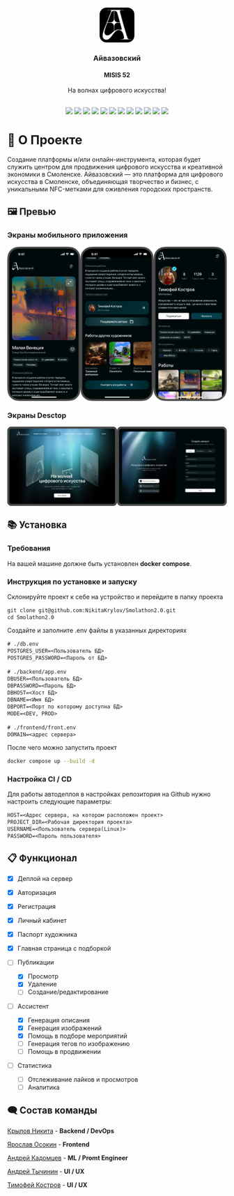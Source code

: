 <br />
<div align="center">
    <img src="static/logo.svg" alt="Logo" width="80" height="80">

  <h3 align="center">Айвазовский</h3>
  <h4>MISIS 52</h4>
  <p align="center">
    На волнах цифрового искусства!
</p>
</div>

<br>


<div align="center">
    <img src="https://img.shields.io/badge/Python-FFD43B?style=for-the-badge&logo=python&logoColor=blue"/>
    <img src="https://img.shields.io/badge/JavaScript-323330?style=for-the-badge&logo=javascript&logoColor=F7DF1E"/>
    <img src="https://img.shields.io/badge/ChatGPT-74aa9c?style=for-the-badge&logo=openai&logoColor=white"/>
    <img src="https://img.shields.io/badge/fastapi-109989?style=for-the-badge&logo=FASTAPI&logoColor=white"/>
    <img src="https://img.shields.io/badge/PostgreSQL-316192?style=for-the-badge&logo=postgresql&logoColor=white"/>
    <img src="https://img.shields.io/badge/React-20232A?style=for-the-badge&logo=react&logoColor=61DAFB"/>
    <img src="https://img.shields.io/badge/Docker-2CA5E0?style=for-the-badge&logo=docker&logoColor=white"/>
    <img src="https://img.shields.io/badge/langchain-1C3C3C?style=for-the-badge&logo=langchain&logoColor=white"/>
    <img src="https://img.shields.io/badge/Figma-F24E1E?style=for-the-badge&logo=figma&logoColor=white"/>
    <img src="https://img.shields.io/badge/JWT-000000?style=for-the-badge&logo=JSON%20web%20tokens&logoColor=white"/>
    <img src="https://img.shields.io/badge/npm-CB3837?style=for-the-badge&logo=npm&logoColor=white"/>
    <img src="https://img.shields.io/badge/Lubuntu-0068C8?style=for-the-badge&logo=lubuntu&logoColor=white"/>
</div>

# 🚀  О Проекте 
Создание платформы и/или онлайн-инструмента, которая будет служить центром для продвижения цифрового искусства и креативной экономики в Смоленске.
Айвазовский — это платформа для цифрового искусства в Смоленске, объединяющая творчество и бизнес, с уникальными NFC-метками для оживления городских пространств.


## 🖼️ Превью

### Экраны мобильного приложения
<div style="display: grid; grid-template-columns: repeat(3, auto)">
<img src="static/локация-1.png">
<img src="static/локация.png">
<img src="static/визитка.png">
</div>

### Экраны Desctop
<div style="display: grid; grid-template-columns: repeat(2, auto)">
<img src="static/Desktop-8.png">
<img src="static/рега_1.png">
</div>

## 📚 Установка 

### Требования 
На вашей машине должне быть установлен **docker compose**.

### Инструкция по установке и запуску 
Склонируйте проект к себе на устройство и перейдите в папку проекта  
```shell
git clone git@github.com:NikitaKrylov/Smolathon2.0.git
cd Smolathon2.0
```

Создайте и заполните .env файлы в указанных директориях
```shell
# ./db.env
POSTGRES_USER=<Пользователь БД>
POSTGRES_PASSWORD=<Пароль от БД>

# ./backend/app.env
DBUSER=<Пользователь БД>
DBPASSWORD=<Пароль БД>
DBHOST=<Хост БД>
DBNAME=<Имя БД>
DBPORT=<Порт по которому доступна БД>
MODE=<DEV, PROD>

# ./frontend/front.env
DOMAIN=<адрес сервера>
```

После чего можно запустить проект
```zsh
docker compose up --build -d
```

### Настройка CI / CD
Для работы автодеплоя в настройках репозитория на Github нужно настроить следующие параметры:
```shell
HOST=<Адрес сервера, на котором расположен проект>
PROJECT_DIR=<Рабочая директория проекта>
USERNAME=<Пользователь сервера(Linux)>
PASSWORD=<Пароль пользователя>
```


## 📋 Функционал

- [x] Деплой на сервер
- [x] Авторизация
- [x] Регистрация
- [x] Личный кабинет
- [x] Паспорт художника
- [x] Главная страница с подборкой 

- [ ] Публикации 
  - [x] Просмотр 
  - [x] Удаление
  - [ ] Создание/редактирование

- [ ] Ассистент 
  - [x] Генерация описания 
  - [x] Генерация изображений 
  - [x] Помощь в подборе мероприятий 
  - [ ] Генерация тегов по изображению
  - [ ] Помощь в продвижении 
- [ ] Статистика
  - [ ] Отслеживание лайков и просмотров
  - [ ] Аналитика  

## 🗨️ Состав команды 
[Крылов Никита](https://github.com/NikitaKrylov) - **Backend / DevOps**

[Ярослав Осокин](https://github.com/osyaros) - **Frontend**

[Андрей Кадомцев](https://github.com/Aven1r) - **ML / Promt Engineer**

[Андрей Тычинин](https://t.me/timkoskos) - **UI / UX**

[Тимофей Костров](https://t.me/timkoskos) - **UI / UX**
